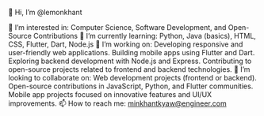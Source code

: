 👋 Hi, I’m @lemonkhant

👀 I’m interested in: Computer Science, Software Development, and Open-Source Contributions
🌱 I’m currently learning: Python, Java (basics), HTML, CSS, Flutter, Dart, Node.js
💼 I’m working on:
Developing responsive and user-friendly web applications.
Building mobile apps using Flutter and Dart.
Exploring backend development with Node.js and Express.
Contributing to open-source projects related to frontend and backend technologies.
💞️ I’m looking to collaborate on:
Web development projects (frontend or backend).
Open-source contributions in JavaScript, Python, and Flutter communities.
Mobile app projects focused on innovative features and UI/UX improvements.
📫 How to reach me: minkhantkyaw@engineer.com

